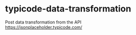# typicode-data-transformation
Post data transformation from the API https://jsonplaceholder.typicode.com/
